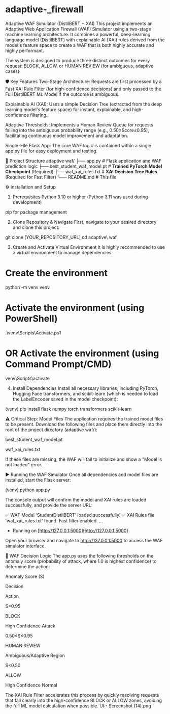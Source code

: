 # adaptive-_firewall
Adaptive WAF Simulator (DistilBERT + XAI)
This project implements an Adaptive Web Application Firewall (WAF) Simulator using a two-stage machine learning architecture. It combines a powerful, deep-learning language model (DistilBERT) with explainable AI (XAI) rules derived from the model's feature space to create a WAF that is both highly accurate and highly performant.

The system is designed to produce three distinct outcomes for every request: BLOCK, ALLOW, or HUMAN REVIEW (for ambiguous, adaptive cases).

🛡️ Key Features
Two-Stage Architecture: Requests are first processed by a Fast XAI Rule Filter (for high-confidence decisions) and only passed to the Full DistilBERT ML Model if the outcome is ambiguous.

Explainable AI (XAI): Uses a simple Decision Tree (extracted from the deep learning model's feature space) for instant, explainable, and high-confidence filtering.

Adaptive Thresholds: Implements a Human Review Queue for requests falling into the ambiguous probability range (e.g., 0.50≤Score≤0.95), facilitating continuous model improvement and adaptation.

Single-File Flask App: The core WAF logic is contained within a single app.py file for easy deployment and testing.

🚀 Project Structure
adaptive waf/
├── app.py                      # Flask application and WAF prediction logic
├── best_student_waf_model.pt   # **Trained PyTorch Model Checkpoint** (Required)
├── waf_xai_rules.txt           # **XAI Decision Tree Rules** (Required for Fast Filter)
└── README.md                   # This file

⚙️ Installation and Setup
1. Prerequisites
Python 3.10 or higher (Python 3.11 was used during development)

pip for package management

2. Clone Repository & Navigate
First, navigate to your desired directory and clone this project:

git clone [YOUR_REPOSITORY_URL]
cd adaptive\ waf

3. Create and Activate Virtual Environment
It is highly recommended to use a virtual environment to manage dependencies.

# Create the environment
python -m venv venv

# Activate the environment (using PowerShell)
.\venv\Scripts\Activate.ps1

# OR Activate the environment (using Command Prompt/CMD)
venv\Scripts\activate

4. Install Dependencies
Install all necessary libraries, including PyTorch, Hugging Face transformers, and scikit-learn (which is needed to load the LabelEncoder saved in the model checkpoint):

(venv) pip install flask numpy torch transformers scikit-learn

⚠️ Critical Step: Model Files
The application requires the trained model files to be present. Download the following files and place them directly into the root of the project directory (adaptive waf/):

best_student_waf_model.pt

waf_xai_rules.txt

If these files are missing, the WAF will fail to initialize and show a "Model is not loaded" error.

▶️ Running the WAF Simulator
Once all dependencies and model files are installed, start the Flask server:

(venv) python app.py

The console output will confirm the model and XAI rules are loaded successfully, and provide the server URL:

✅ WAF Model 'StudentDistilBERT' loaded successfully!
✅ XAI Rules file 'waf_xai_rules.txt' found. Fast filter enabled.
...
* Running on [http://127.0.0.1:5000](http://127.0.0.1:5000)

Open your browser and navigate to http://127.0.0.1:5000 to access the WAF simulator interface.

🧠 WAF Decision Logic
The app.py uses the following thresholds on the anomaly score (probability of attack, where 1.0 is highest confidence) to determine the action:

Anomaly Score (S)

Decision

Action

S>0.95

BLOCK

High Confidence Attack

0.50≤S≤0.95

HUMAN REVIEW

Ambiguous/Adaptive Region

S<0.50

ALLOW

High Confidence Normal

The XAI Rule Filter accelerates this process by quickly resolving requests that fall clearly into the high-confidence BLOCK or ALLOW zones, avoiding the full ML model calculation when possible.
UI:-
Screenshot (14).png
